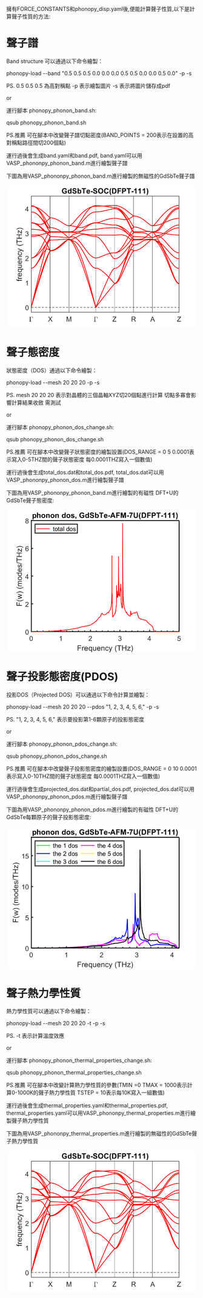 擁有FORCE_CONSTANTS和phonopy_disp.yaml後,便能計算聲子性質,以下是計算聲子性質的方法:

# 聲子譜

Band structure 可以通過以下命令繪製：

phonopy-load --band "0.5 0.5 0.5  0.0 0.0 0.0  0.5 0.5 0.0  0.0 0.5 0.0" -p -s 

PS. 0.5 0.5 0.5 為高對稱點 -p 表示繪製圖片 -s 表示將圖片儲存成pdf

or

運行腳本 phonopy_phonon_band.sh:

qsub phonopy_phonon_band.sh

PS.推薦 可在腳本中改變聲子譜切點密度(BAND_POINTS = 200表示在設置的高對稱點路徑間切200個點)

運行過後會生成band.yaml和band.pdf, band.yaml可以用VASP_phononpy_phonon_band.m進行繪製聲子譜

下圖為用VASP_phononpy_phonon_band.m進行繪製的無磁性的GdSbTe聲子譜

![圖片描述](https://github.com/WeiChiehSu/tutorial_phonon/blob/main/VASP/Post-processing/phonon_band/phonon-band.png)


# 聲子態密度

狀態密度（DOS）通過以下命令繪製：

phonopy-load --mesh 20 20 20 -p -s

PS. mesh 20 20 20 表示對晶體的三個晶軸XYZ切20個點進行計算 切點多寡會影響計算結果收斂 需測試

or

運行腳本 phonopy_phonon_dos_change.sh:

qsub phonopy_phonon_dos_change.sh

PS.推薦 可在腳本中改變聲子狀態密度的繪製設置(DOS_RANGE = 0 5 0.0001表示寫入0-5THZ間的聲子狀態密度 每0.0001THZ寫入一個數值)

運行過後會生成total_dos.dat和total_dos.pdf, total_dos.dat可以用VASP_phononpy_phonon_dos.m進行繪製聲子譜

下圖為用VASP_phononpy_phonon_band.m進行繪製的有磁性 DFT+U的GdSbTe聲子態密度:

![圖片描述](https://github.com/WeiChiehSu/tutorial_phonon/blob/main/VASP/Post-processing/DOS/dos_total.png)

# 聲子投影態密度(PDOS)

投影DOS（Projected DOS）可以通過以下命令計算並繪製：

phonopy-load --mesh 20 20 20 --pdos "1, 2, 3, 4, 5, 6," -p -s

PS. "1, 2, 3, 4, 5, 6," 表示要投影第1-6顆原子的投影態密度

or

運行腳本 phonopy_phonon_pdos_change.sh:

qsub phonopy_phonon_pdos_change.sh

PS.推薦 可在腳本中改變聲子投影態密度的繪製設置(DOS_RANGE = 0 10 0.0001表示寫入0-10THZ間的聲子狀態密度 每0.0001THZ寫入一個數值)

運行過後會生成projected_dos.dat和partial_dos.pdf, projected_dos.dat可以用VASP_phononpy_phonon_pdos.m進行繪製聲子譜

下圖為用VASP_phononpy_phonon_pdos.m進行繪製的有磁性 DFT+U的GdSbTe每顆原子的聲子投影態密度:

![圖片描述](https://github.com/WeiChiehSu/tutorial_phonon/blob/main/VASP/Post-processing/PDOS/dos_all.png)

# 聲子熱力學性質

熱力學性質可以通過以下命令繪製：

phonopy-load --mesh 20 20 20 -t -p -s

PS. -t 表示計算溫度效應

or

運行腳本 phonopy_phonon_thermal_properties_change.sh:

qsub phonopy_phonon_thermal_properties_change.sh

PS.推薦 可在腳本中改變計算熱力學性質的參數(TMIN =0 TMAX = 1000表示計算0-1000K的聲子熱力學性質 TSTEP = 10表示每10K寫入一組數值)

運行過後會生成thermal_properties.yaml和thermal_properties.pdf, thermal_properties.yaml可以用VASP_phononpy_thermal_properties.m進行繪製聲子熱力學性質

下圖為用VASP_phononpy_thermal_properties.m進行繪製的無磁性的GdSbTe聲子熱力學性質

![圖片描述](https://github.com/WeiChiehSu/tutorial_phonon/blob/main/VASP/Post-processing/phonon_band/phonon-band.png)
